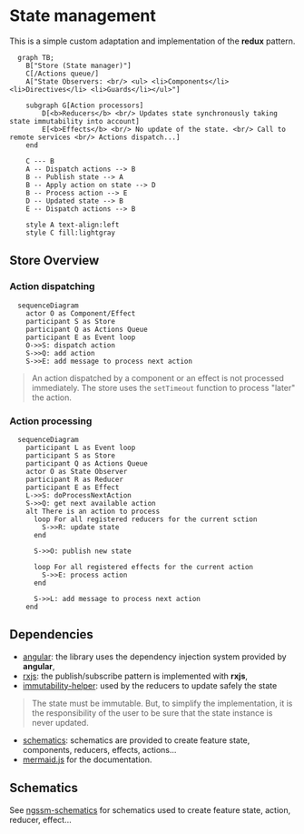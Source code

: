 # State management

This is a simple custom adaptation and implementation of the **redux** pattern.

```mermaid
  graph TB;
    B["Store (State manager)"]
    C[/Actions queue/]
    A["State Observers: <br/> <ul> <li>Components</li> <li>Directives</li> <li>Guards</li></ul>"]  
    
    subgraph G[Action processors]
        D[<b>Reducers</b> <br/> Updates state synchronously taking state immutability into account]
        E[<b>Effects</b> <br/> No update of the state. <br/> Call to remote services <br/> Actions dispatch...]
    end

    C --- B
    A -- Dispatch actions --> B
    B -- Publish state --> A
    B -- Apply action on state --> D
    B -- Process action --> E
    D -- Updated state --> B
    E -- Dispatch actions --> B

    style A text-align:left
    style C fill:lightgray
```

## Store Overview

### Action dispatching

```mermaid
  sequenceDiagram
    actor O as Component/Effect
    participant S as Store
    participant Q as Actions Queue
    participant E as Event loop
    O->>S: dispatch action
    S->>Q: add action
    S->>E: add message to process next action
```

> An action dispatched by a component or an effect is not processed immediately. The store uses the `setTimeout` function to process "later" the action.

### Action processing

```mermaid
  sequenceDiagram
    participant L as Event loop
    participant S as Store
    participant Q as Actions Queue
    actor O as State Observer
    participant R as Reducer
    participant E as Effect
    L->>S: doProcessNextAction
    S->>Q: get next available action
    alt There is an action to process
      loop For all registered reducers for the current sction
        S->>R: update state
      end

      S->>O: publish new state

      loop For all registered effects for the current action
        S->>E: process action
      end

      S->>L: add message to process next action
    end
```

## Dependencies

- [angular](https://github.com/angular/angular): the library uses the dependency injection system provided by **angular**,
- [rxjs](https://rxjs.dev/): the publish/subscribe pattern is implemented with **rxjs**,
- [immutability-helper](https://github.com/kolodny/immutability-helper): used by the reducers to update safely the state

> The state must be immutable. But, to simplify the implementation, it is the responsibility of the user to be sure that the state instance is never updated.

- [schematics](https://www.npmjs.com/package/@angular-devkit/schematics): schematics are provided to create feature state, components, reducers, effects, actions...
- [mermaid.js](https://mermaid-js.github.io/mermaid/#/) for the documentation.

## Schematics

See [ngssm-schematics](/projects/ngssm-schematics/README.md) for schematics used to create feature state, action, reducer, effect...
